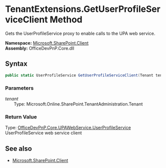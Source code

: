# TenantExtensions.GetUserProfileServiceClient Method  
Gets the UserProfileService proxy to enable calls to the UPA web service.  

**Namespace:** [Microsoft.SharePoint.Client](Microsoft.SharePoint.Client.md)  
**Assembly:** OfficeDevPnP.Core.dll  
## Syntax
```C#
public static UserProfileService GetUserProfileServiceClient(Tenant tenant)
```
### Parameters
*tenant*  
&emsp;&emsp;Type: Microsoft.Online.SharePoint.TenantAdministration.Tenant  
### Return Value
Type: [OfficeDevPnP.Core.UPAWebService.UserProfileService](OfficeDevPnP.Core.UPAWebService.UserProfileService.md)  
UserProfileService web service client

## See also
- [Microsoft.SharePoint.Client](Microsoft.SharePoint.Client.md)
